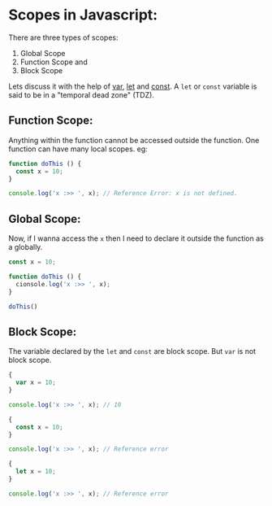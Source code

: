 # Scopes in Javascript:

There are three types of scopes:
1) Global Scope
2) Function Scope and
3) Block Scope

Lets discuss it with the help of [var](./var/var.js), [let](./let/let.js) and [const](./const/const.js). A `let` or `const` variable is said to be in a "temporal dead zone" (TDZ).

## Function Scope:
Anything within the function cannot be accessed outside the function. One function can have many local scopes.
eg: 

```javascript
function doThis () {
  const x = 10;
}

console.log('x :>> ', x); // Reference Error: x is not defined.
```

## Global Scope:
Now, if I wanna access the `x` then I need to declare it outside the function as a globally.

```javascript
const x = 10;

function doThis () {
  cionsole.log('x :>> ', x);
}

doThis()
```

## Block Scope:
The variable declared by the `let` and `const` are block scope. But `var` is not block scope.

```javascript
{
  var x = 10;
}

console.log('x :>> ', x); // 10
```


```javascript
{
  const x = 10;
}

console.log('x :>> ', x); // Reference error
```


```javascript
{
  let x = 10;
}

console.log('x :>> ', x); // Reference error
```
